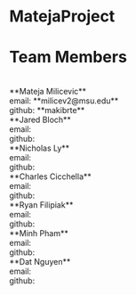 # MatejaProject

# Team Members
<br/>
**Mateja Milicevic**
<br/>
email: **milicev2@msu.edu**
<br/>
github: **makibrte**
<br/>
**Jared Bloch**
 <br />
email:
 <br />
github:
 <br />
**Nicholas Ly**
 <br />
email:
 <br />
github:
 <br />
**Charles Cicchella**
 <br />
email:
 <br />
github:
 <br />
**Ryan Filipiak**
 <br />
email:
 <br />
github:
 <br />
**Minh Pham**
 <br />
email:
 <br />
github:
 <br />
**Dat Nguyen**
 <br />
email:
 <br />
github:

